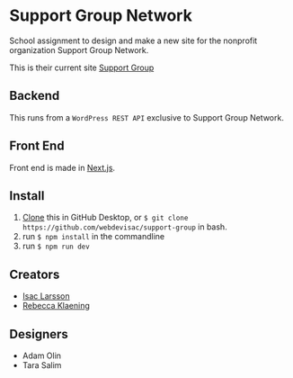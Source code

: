 # Support Group Network
School assignment to design and make a new site for the nonprofit organization Support Group Network.

This is their current site [Support Group](https://www.supportgroup.se/)

## Backend
This runs from a `WordPress REST API` exclusive to Support Group Network.

## Front End
Front end is made in [Next.js](https://github.com/zeit/next.js/).

## Install
1. [Clone](https://github.com/webdevisac/support-group) this in GitHub Desktop, 
or `$ git clone https://github.com/webdevisac/support-group` in bash.
2. run `$ npm install` in the commandline
3. run `$ npm run dev`

## Creators
* [Isac Larsson](https://github.com/webdevisac)
* [Rebecca Klaening](https://github.com/rebeccaklaening)

## Designers
* Adam Olin
* Tara Salim
